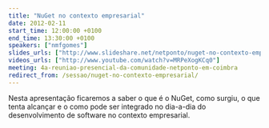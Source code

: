 ```yaml
---
title: "NuGet no contexto empresarial"
date: 2012-02-11
start_time: 12:00:00 +0100
end_time: 13:30:00 +0100
speakers: ["nmfgomes"]
slides_urls: ["http://www.slideshare.net/netponto/nuget-no-contexto-empresarial"]
videos_urls: ["http://www.youtube.com/watch?v=MRPeXogKCq0"]
meeting: 4a-reuniao-presencial-da-comunidade-netponto-em-coimbra
redirect_from: /sessao/nuget-no-contexto-empresarial/
---
```

Nesta apresentação ficaremos a saber o que é o NuGet, como surgiu, o que tenta alcançar e o como pode ser integrado no dia-a-dia do desenvolvimento de software no contexto empresarial.

